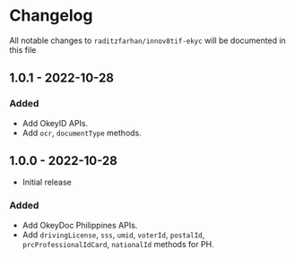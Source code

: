 # Changelog

All notable changes to `raditzfarhan/innov8tif-ekyc` will be documented in this file

## 1.0.1 - 2022-10-28

### Added
- Add OkeyID APIs.
- Add `ocr`, `documentType` methods.

## 1.0.0 - 2022-10-28

- Initial release

### Added
- Add OkeyDoc Philippines APIs.
- Add `drivingLicense`, `sss`, `umid`, `voterId`, `postalId`, `prcProfessionalIdCard`, `nationalId` methods for PH.
